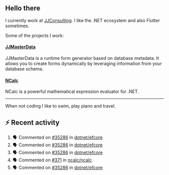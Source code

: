 ## Hello there 

I currently work at [JJConsulting](https://www.github.com/jjconsulting). I like the .NET ecosystem and also Flutter sometimes. 

Some of the projects I work:
#### [JJMasterData](https://www.github.com/jjconsulting/JJMasterData) 
JJMasterData is a runtime form generator based on database metadata. It allows you to create forms dynamically by leveraging information from your database schema.

#### [NCalc](https://www.github.com/ncalc/ncalc) 
NCalc is a powerful mathematical expression evaluator for .NET.

---

When not coding I like to swim, play piano and travel.
<!--
I also have a tailless cat:

<img src="https://github.com/user-attachments/assets/43e65a0e-6603-42f2-bd36-d203384d9c81" width="150"/>
-->
<!--Easter egg for you reading the source 🥚 https://www.youtube.com/watch?v=dQw4w9WgXcQ-->


## ⚡ Recent activity

<!--START_SECTION:activity-->
1. 🗣 Commented on [#35286](https://github.com/dotnet/efcore/issues/35286#issuecomment-2525334831) in [dotnet/efcore](https://github.com/dotnet/efcore)
2. 🗣 Commented on [#35286](https://github.com/dotnet/efcore/issues/35286#issuecomment-2525325671) in [dotnet/efcore](https://github.com/dotnet/efcore)
3. 🗣 Commented on [#35286](https://github.com/dotnet/efcore/issues/35286#issuecomment-2525322817) in [dotnet/efcore](https://github.com/dotnet/efcore)
4. 🗣 Commented on [#371](https://github.com/ncalc/ncalc/issues/371#issuecomment-2525077059) in [ncalc/ncalc](https://github.com/ncalc/ncalc)
5. 🗣 Commented on [#35286](https://github.com/dotnet/efcore/issues/35286#issuecomment-2524699463) in [dotnet/efcore](https://github.com/dotnet/efcore)
<!--END_SECTION:activity-->
